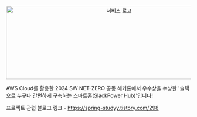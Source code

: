 <div align="center">
    <img width="600" height="200" alt="서비스 로고" src="https://github.com/user-attachments/assets/50226741-1e30-44d5-8b2c-d297eaf737ff">
</div>

AWS Cloud를 활용한 2024 SW NET-ZERO 공동 해커톤에서 우수상을 수상한 '슬랙으로 누구나 간편하게 구축하는 스마트홈(SlackPower Hub)'입니다!

프로젝트 관련 블로그 링크 - https://spring-studyy.tistory.com/298
